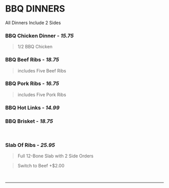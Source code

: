 # BBQ DINNERS

<Banner>All Dinners Include 2 Sides</Banner>

### BBQ Chicken Dinner - *15.75*
> 1/2 BBQ Chicken
### BBQ Beef Ribs - *18.75*
> includes Five Beef Ribs
### BBQ Pork Ribs - *16.75*
> includes Five Pork Ribs
### BBQ Hot Links - *14.99*
### BBQ Brisket - *18.75*

<br>

### Slab Of Ribs - *25.95*
> Full 12-Bone Slab with 2 Side Orders

> Switch to Beef +$2.00

<br>
<hr>
<Available/>
<Disclaimer/>

